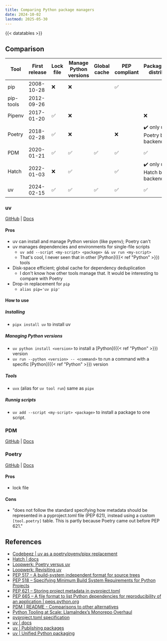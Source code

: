 ```yaml
---
title: Comparing Python package managers
date: 2024-10-02
lastmod: 2025-05-30
---
```


{{< datatables >}}

## Comparison
| Tool      | First release | Lock file | Manage Python versions | Global cache | PEP compliant | Packaging/PyPI distribution         |
| --------- | --------------| --------- | ---------------------- | ------------ | ------------- | ----------------------------------- |
| pip       | 2008-10-28    | ❌        | ❌                     |              | ✅            |                                     |
| pip-tools | 2012-09-26    |           |                        |              |               |                                     |
| Pipenv    | 2017-01-20    | ✅        | ❌                     |              |               | ❌                                  |
| Poetry    | 2018-02-28    | ✅        | ❌                     |              | ❌            | ✔️ only using Poetry build backend  |
| PDM       | 2020-01-21    | ✅        | ✅                     | ✅           | ✅            | ✅                                  |
| Hatch     | 2022-01-03    | ❌        | ✅                     |              | ✅            | ✔️ only using Hatch build backend   |
| uv        | 2024-02-15    | ✅        | ✅                     | ✅           | ✅            | ✅                                  |


### uv
[GitHub](https://github.com/astral-sh/uv) | [Docs](https://docs.astral.sh/uv/)

#### Pros
- uv can install and manage Python version (like pyenv); Poetry can't
- uv manages dependencies and environments for single-file scripts
    * `uv add --script <my-script> <package> && uv run <my-script>`
    * That's cool, I never seen that in other [Python]({{< ref "Python" >}})
      tools
- Disk-space efficient; global cache for dependency deduplication
    * I don't know how other tools manage that. It would be interesting to
      compare with Poetry
- Drop-in replacement for `pip`
    * `alias pip='uv pip'`

#### How to use
##### Installing
- `pipx install uv` to install uv

##### Managing Python versions
- `uv python install <version>` to install a [Python]({{< ref "Python" >}})
  version
- `uv run --python <version> -- <command>` to run a command with a specific
  [Python]({{< ref "Python" >}}) version

##### Tools
- `uvx` (alias for `uv tool run`) same as `pipx`

##### Runnig scripts
- `uv add --script <my-script> <package>` to install a package to one script.


### PDM
[GitHub](https://github.com/pdm-project/pdm) | [Docs](https://pdm-project.org/en/latest/)


### Poetry
[GitHub](https://github.com/python-poetry/poetry) | [Docs](https://python-poetry.org/docs/)

#### Pros
- lock file

#### Cons
- "does not follow the standard specifying how metadata should be represented
  in a pyproject.toml file (PEP 621), instead using a custom `[tool.poetry]`
  table. This is partly because Poetry came out before PEP 621."


## References
- [Codebeez | uv as a poetry/pyenv/pipx replacement](https://codebeez.nl/blogs/uv-as-a-poetrypyenvpipx-replacement)
- [Hatch | docs](https://hatch.pypa.io/1.12)
- [Loopwerk: Poetry versus uv](https://www.loopwerk.io/articles/2024/python-poetry-vs-uv)
- [Loopwerk: Revisiting uv](https://www.loopwerk.io/articles/2024/python-uv-revisited)
- [PEP 517 – A build-system independent format for source trees](https://peps.python.org/pep-0517)
- [PEP 518 – Specifying Minimum Build System Requirements for Python Projects](https://peps.python.org/pep-0518)
- [PEP 621 – Storing project metadata in pyproject.toml](https://peps.python.org/pep-0621)
- [PEP 665 – A file format to list Python dependencies for reproducibility of an application | peps.python.org](https://peps.python.org/pep-0665)
- [PDM | README - Comparisons to other alternatives](https://github.com/pdm-project/pdm/blob/e29740f4022cb0bc29140a05f6f2cfb900b8b581/README.md#comparisons-to-other-alternatives)
- [Python Tooling at Scale: LlamaIndex’s Monorepo Overhaul](https://www.llamaindex.ai/blog/python-tooling-at-scale-llamaindex-s-monorepo-overhaul)
- [pyproject.toml specification](https://packaging.python.org/en/latest/specifications/pyproject-toml/#pyproject-toml-spec)
- [uv | docs](https://docs.astral.sh/uv)
- [uv | Publishing packages](https://docs.astral.sh/uv/guides/publish)
- [uv | Unified Python packaging](https://astral.sh/blog/uv-unified-python-packaging)
